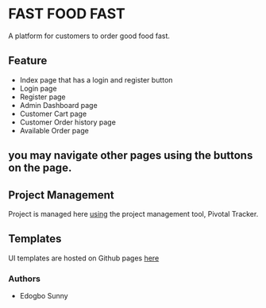 # FAST FOOD FAST

A platform for customers to order good food fast.

## Feature


- Index page that has a login and register button
- Login page
- Register page
- Admin Dashboard page  
- Customer Cart page
- Customer Order history page
- Available Order  page

## you may navigate other pages using the buttons on the page.

## Project Management

Project is managed here [using](https://www.pivotaltracker.com/n/projects/2193604) the project management tool, Pivotal Tracker.


## Templates

UI templates are hosted on Github pages [here]( https://edogbosunny.github.io/Fast-Food-Fast-Cycle-36/UI/)


### Authors

- Edogbo Sunny

